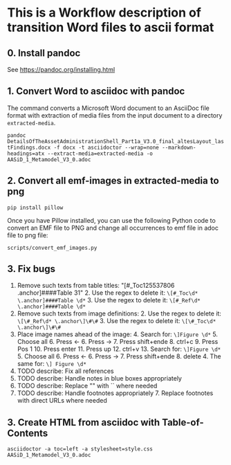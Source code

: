 # This is a Workflow description of transition Word files to ascii format

## 0. Install pandoc
See https://pandoc.org/installing.html

## 1. Convert Word to asciidoc with pandoc
The command converts a Microsoft Word document to an AsciiDoc file format with extraction of media files from the input document to a directory `extracted-media`.

`pandoc DetailsOfTheAssetAdministrationShell_Part1a_V3.0_final_altesLayout_lastFindings.docx -f docx -t asciidoctor --wrap=none --markdown-headings=atx --extract-media=extracted-media -o AASiD_1_Metamodel_V3_0.adoc`

## 2. Convert all emf-images in extracted-media to png

`pip install pillow`

Once you have Pillow installed, you can use the following Python code to convert an EMF file to PNG and change all occurrences to emf file in adoc file to png file: 

`scripts/convert_emf_images.py`

## 3. Fix bugs

1. Remove such texts from table titles: "[#_Toc125537806 .anchor]####Table 31"
   2. Use the regex to delete it: `\[#_Toc\d* \.anchor]####Table \d*`
   3. Use the regex to delete it: `\[#_Ref\d* \.anchor]####Table \d*`
2. Remove such texts from image definitions:
   2. Use the regex to delete it: `\[\#_Ref\d* \.anchor\]\#\#`
   3. Use the regex to delete it: `\[\#_Toc\d* \.anchor\]\#\#`
3. Place image names ahead of the image:
   4. Search for: `\]Figure \d*`
   5. Choose all
   6. Press <-
   6. Press ->
   7. Press shift+ende
   8. ctrl+c
   9. Press Pos 1
   10. Press enter
   11. Press up
   12. ctrl+v
   13. Search for: `\]Figure \d*`
   5. Choose all
   6. Press <-
   6. Press ->
   7. Press shift+ende
   8. delete
   4. The same for: `\] Figure \d*`
4. TODO describe: Fix all references
5. TODO describe: Handle notes in blue boxes appropriately
5. TODO describe: Replace "" with `` where needed
6. TODO describe: Handle footnotes appropriately
   7. Replace footnotes with direct URLs where needed 

## 3. Create HTML from asciidoc with Table-of-Contents
`asciidoctor -a toc=left -a stylesheet=style.css AASiD_1_Metamodel_V3_0.adoc`

